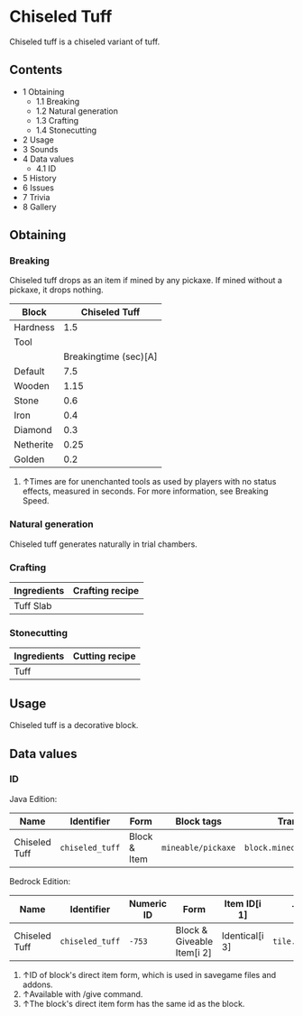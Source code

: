 # Chiseled Tuff
Chiseled tuff is a chiseled variant of tuff.

## Contents
- 1 Obtaining
	- 1.1 Breaking
	- 1.2 Natural generation
	- 1.3 Crafting
	- 1.4 Stonecutting
- 2 Usage
- 3 Sounds
- 4 Data values
	- 4.1 ID
- 5 History
- 6 Issues
- 7 Trivia
- 8 Gallery

## Obtaining
### Breaking
Chiseled tuff drops as an item if mined by any pickaxe. If mined without a pickaxe, it drops nothing.

| Block     | Chiseled Tuff         |
|-----------|-----------------------|
| Hardness  | 1.5                   |
| Tool      |                       |
|           | Breakingtime (sec)[A] |
| Default   | 7.5                   |
| Wooden    | 1.15                  |
| Stone     | 0.6                   |
| Iron      | 0.4                   |
| Diamond   | 0.3                   |
| Netherite | 0.25                  |
| Golden    | 0.2                   |

1. ↑Times are for unenchanted tools as used by players with no status effects, measured in seconds. For more information, see Breaking Speed.

### Natural generation
Chiseled tuff generates naturally in trial chambers.

### Crafting
| Ingredients | Crafting recipe |
|-------------|-----------------|
| Tuff Slab   |                 |

### Stonecutting
| Ingredients | Cutting recipe |
|-------------|----------------|
| Tuff        |                |

## Usage
Chiseled tuff is a decorative block.

## Data values
### ID
Java Edition:

| Name          | Identifier      | Form         | Block tags         | Translation key                 |
|---------------|-----------------|--------------|--------------------|---------------------------------|
| Chiseled Tuff | `chiseled_tuff` | Block & Item | `mineable/pickaxe` | `block.minecraft.chiseled_tuff` |

Bedrock Edition:

| Name          | Identifier      | Numeric ID | Form                       | Item ID[i 1]   | Translation key           |
|---------------|-----------------|------------|----------------------------|----------------|---------------------------|
| Chiseled Tuff | `chiseled_tuff` | `-753`     | Block & Giveable Item[i 2] | Identical[i 3] | `tile.chiseled_tuff.name` |

1. ↑ID of block's direct item form, which is used in savegame files and addons.
2. ↑Available with /give command.
3. ↑The block's direct item form has the same id as the block.

